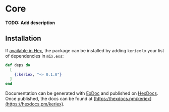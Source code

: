 # Core

**TODO: Add description**

## Installation

If [available in Hex](https://hex.pm/docs/publish), the package can be installed
by adding `keriex` to your list of dependencies in `mix.exs`:

```elixir
def deps do
  [
    {:keriex, "~> 0.1.0"}
  ]
end
```

Documentation can be generated with [ExDoc](https://github.com/elixir-lang/ex_doc)
and published on [HexDocs](https://hexdocs.pm). Once published, the docs can
be found at [https://hexdocs.pm/keriex](https://hexdocs.pm/keriex).

